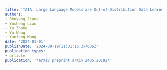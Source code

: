 ```yaml
---
title: 'TAIA: Large Language Models are Out-of-Distribution Data Learners'
authors:
- Shuyang Jiang
- Yusheng Liao
- Ya Zhang
- Yu Wang
- Yanfeng Wang
date: '2024-01-01'
publishDate: '2024-08-19T11:31:16.357606Z'
publication_types:
- article
publication: '*arXiv preprint arXiv:2405.20192*'
---
```

